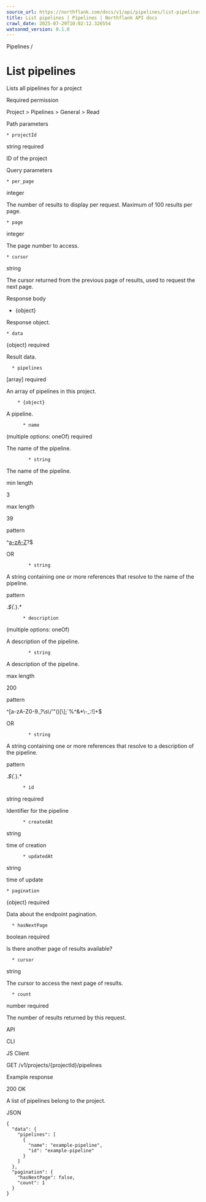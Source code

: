 ```yaml
---
source_url: https://northflank.com/docs/v1/api/pipelines/list-pipelines
title: List pipelines | Pipelines | Northflank API docs
crawl_date: 2025-07-29T10:02:12.326554
watsonmd_version: 0.1.0
---
```


Pipelines / 

# List pipelines

Lists all pipelines for a project

Required permission

Project > Pipelines > General > Read

Path parameters

    * projectId

string required

ID of the project




Query parameters

    * per_page

integer

The number of results to display per request. Maximum of 100 results per page.

    * page

integer

The page number to access.

    * cursor

string

The cursor returned from the previous page of results, used to request the next page.




Response body

  * {object}

Response object.

    * data

{object} required

Result data.

      * pipelines

[array] required

An array of pipelines in this project.

        * {object}

A pipeline.

          * name

(multiple options: oneOf) required

The name of the pipeline.

            * string

The name of the pipeline.

min length

3

max length

39

pattern

^[a-zA-Z]((-|\s)?[a-zA-Z0-9]+((-|\s)[a-zA-Z0-9]+)*)?$

OR

            * string

A string containing one or more references that resolve to the name of the pipeline.

pattern

.*\${.*}.*

          * description

(multiple options: oneOf)

A description of the pipeline.

            * string

A description of the pipeline.

max length

200

pattern

^[a-zA-Z0-9.,?\s\\\/'"()[\\];`%^&*\\-_:!]+$

OR

            * string

A string containing one or more references that resolve to a description of the pipeline.

pattern

.*\${.*}.*

          * id

string required

Identifier for the pipeline

          * createdAt

string

time of creation

          * updatedAt

string

time of update

    * pagination

{object} required

Data about the endpoint pagination.

      * hasNextPage

boolean required

Is there another page of results available?

      * cursor

string

The cursor to access the next page of results.

      * count

number required

The number of results returned by this request.




API

CLI

JS Client

GET /v1/projects/{projectId}/pipelines

Example response

200 OK

A list of pipelines belong to the project.

JSON
    
    
    {
      "data": {
        "pipelines": [
          {
            "name": "example-pipeline",
            "id": "example-pipeline"
          }
        ]
      },
      "pagination": {
        "hasNextPage": false,
        "count": 1
      }
    }